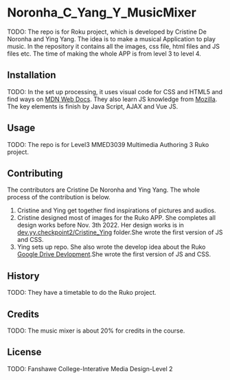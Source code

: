 # Noronha_C_Yang_Y_MusicMixer
TODO: The repo is for Roku project, which is developed by Cristine De Noronha and Ying Yang. The idea is to make a musical Application to play music. In the repository it contains all the images, css file, html files and JS files etc. The time of making the whole APP is from level 3 to level 4.  


## Installation
TODO: In the set up processing, it uses visual code for CSS and HTML5 and find ways on [MDN Web Docs](https://developer.mozilla.org/en-US/). They also learn JS knowledge from [Mozilla](https://developer.mozilla.org/fr/docs/Web/JavaScript).
The key elements is finish by Java Script, AJAX and Vue JS.

## Usage
TODO: The repo is for Level3 MMED3039 Multimedia Authoring 3 Ruko project.

## Contributing
The contributors are Cristine De Noronha and Ying Yang. The whole process of the contribution is below.
1. Cristine and Ying get together find inspirations of pictures and audios.
2. Cristine designed most of images for the Ruko APP. She completes all design works before Nov. 3th 2022. Her design works is in [dev.yy.checkpoint2/Cristine_Ying](https://github.com/crisdenoronha/Noronha_C_Yang_Y_MusicMixer/tree/main/dev.yy.checkpoint2/Cristine_Ying) folder.She wrote the first version of JS and CSS.
3. Ying sets up repo. She also wrote the develop idea about the Ruko [Google Drive Devlopment](https://docs.google.com/presentation/d/1GgWE5Alqk-X1PnnEP9xucWYQKr4U_gem/edit?usp=sharing&ouid=102728071477507781254&rtpof=true&sd=true).She wrote the first version of JS and CSS.


## History
TODO: They have a timetable to do the Ruko project. 

## Credits
TODO: The music mixer is about 20% for credits in the course.

## License
TODO: Fanshawe College-Interative Media Design-Level 2


